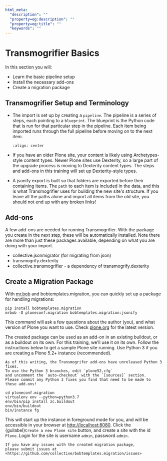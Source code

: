 ```yaml
---
html_meta:
  "description": ""
  "property=og:description": ""
  "property=og:title": ""
  "keywords": ""
---
```


# Transmogrifier Basics

In this section you will:

- Learn the basic pipeline setup
- Install the necessary add-ons
- Create a migration package

## Transmogrifier Setup and Terminology

- The import is set up by creating a `pipeline`.
  The pipeline is a series of steps, each pointing to a `blueprint`.
  The blueprint is the Python code that is run for that particular step in the pipeline.
  Each item being imported runs through the full pipeline before moving on to the next item.

  ```{image} ../transmogrifier/_static/pipeline.gif
  :align: center
  ```

- If you have an older Plone site, your content is likely using Archetypes-style content types.
  Newer Plone sites use Dexterity, so a large part of the upgrade process is moving to Dexterity content types.
  The steps and add-ons in this training will set up Dexterity-style types.

- A jsonify export is built so that folders are exported before their containing items.
  The `path` to each item is included in the data,
  and this is what Transmogrifier uses for building the new site's structure.
  If you leave all the paths alone and import all items from the old site,
  you should not end up with any broken links!

## Add-ons

A few add-ons are needed for running Transmogrifier.
With the package you create in the next step, these will be automatically installed.
Note there are more than just these packages available,
depending on what you are doing with your import.

- collective.jsonmigrator (for migrating from json)
- transmogrify.dexterity
- collective.transmogrifier - a dependency of transmogrify.dexterity

## Create a Migration Package

With [mr.bob](https://mrbob.readthedocs.io/en/latest/) and bobtemplates.migration,
you can quickly set up a package for handling migrations:

```console
pip install bobtemplates.migration
mrbob -O ploneconf.migration bobtemplates.migration:jsonify
```

This command will ask a few questions about the author (you),
and what version of Plone you want to use.
Check [plone.org](https://plone.org) for the latest version.

The created package can be used as an add-on in an existing buildout,
or as a buildout on its own.
For this training, we'll use it on its own.
Follow the instructions below to get a sample Plone site running.
Use Python 3 if you are creating a Plone 5.2+ instance (recommended).

```{note}
As of this writing, the Transmogrifer add-ons have unreleased Python 3 fixes.
To use the Python 3 branches, edit `plone52.cfg`
and uncomment the `auto-checkout` with the `[sources]` section.
Please commit any Python 3 fixes you find that need to be made to these add-ons!
```

```console
cd ploneconf.migration
virtualenv env --python=python3.7
env/bin/pip install zc.buildout
env/bin/buildout
bin/instance fg
```

This will start up the instance in foreground mode for you,
and will be accessible in your browser at <http://localhost:8080>.
Click the {guilabel}`Create a new Plone site` button, and create a site with the id `Plone`.
Login for the site is username `admin`, password `admin`.

```{note}
If you have any issues with the created migration package,
please submit issues at <https://github.com/collective/bobtemplates.migration/issues>
```
